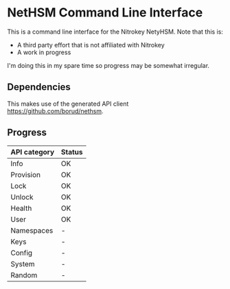 # NetHSM Command Line Interface

This is a command line interface for the Nitrokey NetyHSM. Note that this is:

- A third party effort that is not affiliated with Nitrokey
- A work in progress

I'm doing this in my spare time so progress may be somewhat irregular.

## Dependencies

This makes use of the generated API client <https://github.com/borud/nethsm>.

## Progress

| API category | Status |
|--------------|--------|
| Info         | OK     |
| Provision    | OK     |
| Lock         | OK     |
| Unlock       | OK     |
| Health       | OK     |
| User         | OK     |
| Namespaces   | -      |
| Keys         | -      |
| Config       | -      |
| System       | -      |
| Random       | -      |
